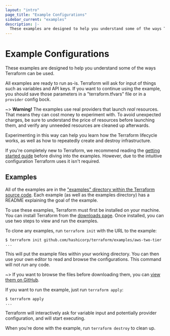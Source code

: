 ```yaml
---
layout: "intro"
page_title: "Example Configurations"
sidebar_current: "examples"
description: |-
  These examples are designed to help you understand some of the ways Terraform can be used.
---
```


# Example Configurations

These examples are designed to help you understand some
of the ways Terraform can be used.

All examples are ready to run as-is. Terraform will
ask for input of things such as variables and API keys. If you want to
continue using the example, you should save those parameters in a
"terraform.tfvars" file or in a `provider` config bock.

~> **Warning!** The examples use real providers that launch _real_ resources.
That means they can cost money to experiment with. To avoid unexpected charges,
be sure to understand the price of resources before launching them, and verify
any unneeded resources are cleaned up afterwards.

Experimenting in this way can help you learn how the Terraform lifecycle
works, as well as how to repeatedly create and destroy infrastructure.

If you're completely new to Terraform, we recommend reading the
[getting started guide](/intro/getting-started/install.html) before diving into
the examples. However, due to the intuitive configuration Terraform
uses it isn't required.

## Examples

All of the examples are in the
["examples" directory within the Terraform source code](https://github.com/hashicorp/terraform/tree/master/examples). Each example (as well as the examples
directory) has a README explaining the goal of the example.

To use these examples, Terraform must first be installed on your machine.
You can install Terraform from the [downloads page](/downloads.html).
Once installed, you can use two steps to view and run the examples.

To clone any examples, run `terraform init` with the URL to the example:

```
$ terraform init github.com/hashicorp/terraform/examples/aws-two-tier
...
```

This will put the example files within your working directory. You can then
use your own editor to read and browse the configurations. This command will
not _run_ any code.

~> If you want to browse the files before downloading them, you can [view
them on GitHub](https://github.com/hashicorp/terraform/tree/master/examples/aws-two-tier).

If you want to run the example, just run `terraform apply`:

```
$ terraform apply
...
```

Terraform will interactively ask for variable input and potentially
provider configuration, and will start executing.

When you're done with the example, run `terraform destroy` to clean up.
